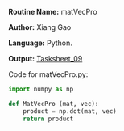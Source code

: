 **Routine Name:** matVecPro

**Author:** Xiang Gao 

**Language:** Python.

**Output:** [Tasksheet_09](https://github.com/GoByMark/math4610/blob/main/Homework_Tasks/Tasksheet_09/Tasksheet%2009.pdf)

Code for matVecPro.py:  
```Python
import numpy as np

def MatVecPro (mat, vec):
    product = np.dot(mat, vec)
    return product
```
